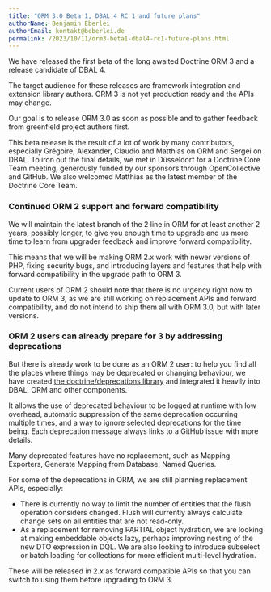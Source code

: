 ```yaml
---
title: "ORM 3.0 Beta 1, DBAL 4 RC 1 and future plans"
authorName: Benjamin Eberlei
authorEmail: kontakt@beberlei.de
permalink: /2023/10/11/orm3-beta1-dbal4-rc1-future-plans.html
---
```


We have released the first beta of the long awaited Doctrine ORM 3 and a
release candidate of DBAL 4. 

The target audience for these releases are framework integration and extension
library authors. ORM 3 is not yet production ready and the APIs may change.

Our goal is to release ORM 3.0 as soon as possible and to gather feedback from
greenfield project authors first. 

This beta release is the result of a lot of work by many contributors,
especially Grégoire, Alexander, Claudio and Matthias on ORM and Sergei on DBAL.
To iron out the final details, we met in Düsseldorf for a Doctrine Core Team
meeting, generously funded by our sponsors through OpenCollective and GitHub.
We also welcomed Matthias as the latest member of the Doctrine Core Team.

### Continued ORM 2 support and forward compatibility

We will maintain the latest branch of the 2 line in ORM for at least another 2
years, possibly longer, to give you enough time to upgrade and us more time to
learn from upgrader feedback and improve forward compatibility.

This means that we will be making ORM 2.x work with newer versions of PHP,
fixing security bugs, and introducing layers and features that help with
forward compatibility in the upgrade path to ORM 3. 

Current users of ORM 2 should note that there is no urgency right now to update
to ORM 3, as we are still working on replacement APIs and forward
compatibility, and do not intend to ship them all with ORM 3.0, but with later
versions.

### ORM 2 users can already prepare for 3 by addressing deprecations

But there is already work to be done as an ORM 2 user: to help you find all the
places where things may be deprecated or changing behaviour, we have created
[the doctrine/deprecations
library](https://github.com/doctrine/deprecations#usage-from-consumer-perspective)
and integrated it heavily into DBAL, ORM and other components.

It allows the use of deprecated behaviour to be logged at runtime with low
overhead, automatic suppression of the same deprecation occurring multiple
times, and a way to ignore selected deprecations for the time being. Each
deprecation message always links to a GitHub issue with more details.

Many deprecated features have no replacement, such as Mapping Exporters,
Generate Mapping from Database, Named Queries. 

For some of the deprecations in ORM, we are still planning replacement APIs,
especially:

* There is currently no way to limit the number of entities that the flush
  operation considers changed. Flush will currently always calculate change
  sets on all entities that are not read-only. 
* As a replacement for removing PARTIAL object hydration, we are looking at
  making embeddable objects lazy, perhaps improving nesting of the new DTO
  expression in DQL. We are also looking to introduce subselect or batch
  loading for collections for more efficient multi-level hydration.

These will be released in 2.x as forward compatible APIs so that you can switch
to using them before upgrading to ORM 3.
